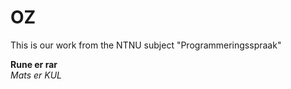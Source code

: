 OZ
==

This is our work from the NTNU subject "Programmeringsspraak"

**Rune er rar**  
*Mats er KUL*